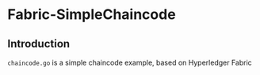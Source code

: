 # Fabric-SimpleChaincode
## Introduction
`chaincode.go` is a simple chaincode example, based on Hyperledger Fabric
 